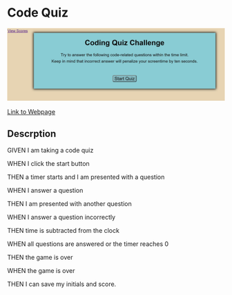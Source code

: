 # Code Quiz

![Screenshot](./assets/CodeQuiz.JPG)

[Link to Webpage](https://karimi65.github.io/code-quiz/)


## Descrption

GIVEN I am taking a code quiz

WHEN I click the start button

THEN a timer starts and I am presented with a question

WHEN I answer a question

THEN I am presented with another question

WHEN I answer a question incorrectly

THEN time is subtracted from the clock

WHEN all questions are answered or the timer reaches 0

THEN the game is over

WHEN the game is over

THEN I can save my initials and score.